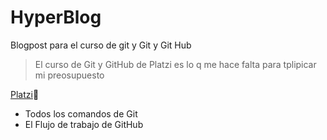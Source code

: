 # HyperBlog
Blogpost para el curso de git y Git y Git Hub
>  El curso de Git y GitHub de Platzi es lo q me hace falta para tplipicar mi preosupuesto

[Platzi](https://platzi.com/home "Platzi"):green_heart:
- Todos los comandos de Git
- El Flujo de trabajo de GitHub
